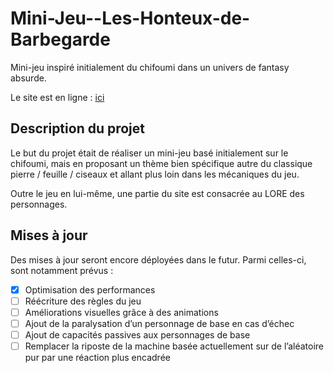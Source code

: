 # Mini-Jeu--Les-Honteux-de-Barbegarde
Mini-jeu inspiré initialement du chifoumi dans un univers de fantasy absurde.

Le site est en ligne : [ici](https://xenophee.github.io/Mini-Jeu--Les-Honteux-de-Barbegarde/)

## Description du projet

Le but du projet était de réaliser un mini-jeu basé initialement sur le chifoumi, mais en proposant un thème bien spécifique autre du classique pierre / feuille / ciseaux et allant plus loin dans les mécaniques du jeu.

Outre le jeu en lui-même, une partie du site est consacrée au LORE des personnages.


## Mises à jour

Des mises à jour seront encore déployées dans le futur. Parmi celles-ci, sont notamment prévus :

- [x] Optimisation des performances
- [ ] Réécriture des règles du jeu
- [ ] Améliorations visuelles grâce à des animations
- [ ] Ajout de la paralysation d’un personnage de base en cas d’échec
- [ ] Ajout de capacités passives aux personnages de base
- [ ] Remplacer la riposte de la machine basée actuellement sur de l’aléatoire pur par une réaction plus encadrée
